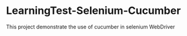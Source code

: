 # LearningTest-Selenium-Cucumber
This project demonstrate the use of cucumber in selenium WebDriver
